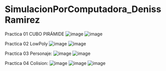 # SimulacionPorComputadora_DenissRamirez
Practica 01 CUBO PIRÁMIDE
![image](https://github.com/GALL1T0/SimulacionPorComputadora_DenissRamirez/assets/102568975/7c47249d-a18e-412d-80ae-87f69ade500e)
![image](https://github.com/GALL1T0/SimulacionPorComputadora_DenissRamirez/assets/102568975/113732b4-f1f0-46f4-a97a-675ec18535e4)

Practica 02 LowPoly
![image](https://github.com/GALL1T0/SimulacionPorComputadora_DenissRamirez/assets/102568975/fcdd9441-50f6-41c7-b5ef-c52349c8d128)
![image](https://github.com/GALL1T0/SimulacionPorComputadora_DenissRamirez/assets/102568975/e2451bca-fb44-4ae4-bd6f-4645db5fad73)

Practica 03 Personaje:
![image](https://github.com/GALL1T0/SimulacionPorComputadora_DenissRamirez/assets/102568975/5d6dd251-a541-4bc7-9a62-a23d005f80bf)
![image](https://github.com/GALL1T0/SimulacionPorComputadora_DenissRamirez/assets/102568975/6d816fa7-09a8-4194-8377-6ec1b713c6c3)


Practica 04 Colision:
![image](https://github.com/GALL1T0/SimulacionPorComputadora_DenissRamirez/assets/102568975/cf435e11-379b-4da6-bfa6-19afda857619)
![image](https://github.com/GALL1T0/SimulacionPorComputadora_DenissRamirez/assets/102568975/e0cae811-620c-4e32-949e-38911ecf30de)
![image](https://github.com/GALL1T0/SimulacionPorComputadora_DenissRamirez/assets/102568975/626c876f-fc0a-4a36-8e66-636458517aa0)


